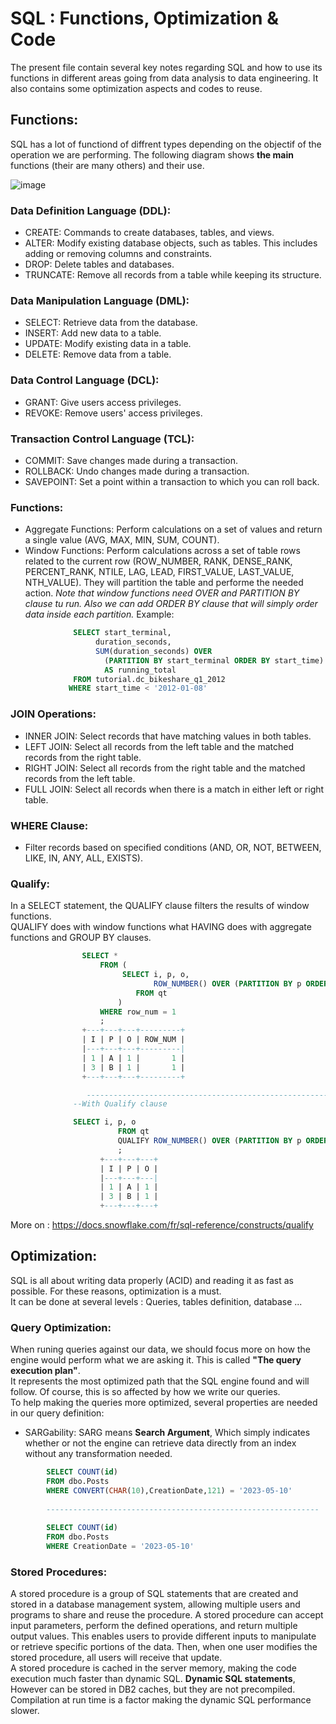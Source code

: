 # SQL : Functions, Optimization & Code

The present file contain several key notes regarding SQL and how to use its functions in different areas going from data analysis to data engineering. It also contains some optimization aspects and codes to reuse.  

## Functions:

SQL has a lot of functiond of diffrent types depending on the objectif of the operation we are performing. The following diagram shows **the main** functions (their are many others) and their use.  

![image](https://github.com/ZACKHADD/Data_Codes_Steps/assets/59281379/bfbaa8e0-40b2-4d46-98ef-c1f2763dfed2)  

### Data Definition Language (DDL):

- CREATE: Commands to create databases, tables, and views.  
- ALTER: Modify existing database objects, such as tables. This includes adding or removing columns and constraints.  
- DROP: Delete tables and databases.  
- TRUNCATE: Remove all records from a table while keeping its structure.  

### Data Manipulation Language (DML):

- SELECT: Retrieve data from the database.  
- INSERT: Add new data to a table.  
- UPDATE: Modify existing data in a table.  
- DELETE: Remove data from a table.  

### Data Control Language (DCL):

- GRANT: Give users access privileges.  
- REVOKE: Remove users' access privileges.  

### Transaction Control Language (TCL):

- COMMIT: Save changes made during a transaction.  
- ROLLBACK: Undo changes made during a transaction.  
- SAVEPOINT: Set a point within a transaction to which you can roll back.  

### Functions:

- Aggregate Functions: Perform calculations on a set of values and return a single value (AVG, MAX, MIN, SUM, COUNT).  
- Window Functions: Perform calculations across a set of table rows related to the current row (ROW_NUMBER, RANK, DENSE_RANK, PERCENT_RANK, NTILE, LAG, LEAD, FIRST_VALUE, LAST_VALUE, NTH_VALUE). They will partition the table and performe the needed action.
*Note that window functions need OVER and PARTITION BY clause tu run. Also we can add ORDER BY clause that will simply order data inside each partition.*
Example:
```SQL
              SELECT start_terminal,
                   duration_seconds,
                   SUM(duration_seconds) OVER
                     (PARTITION BY start_terminal ORDER BY start_time)
                     AS running_total
              FROM tutorial.dc_bikeshare_q1_2012
             WHERE start_time < '2012-01-08'
  ```

### JOIN Operations:

- INNER JOIN: Select records that have matching values in both tables.  
- LEFT JOIN: Select all records from the left table and the matched records from the right table.  
- RIGHT JOIN: Select all records from the right table and the matched records from the left table.  
- FULL JOIN: Select all records when there is a match in either left or right table.  

### WHERE Clause:

- Filter records based on specified conditions (AND, OR, NOT, BETWEEN, LIKE, IN, ANY, ALL, EXISTS).

### Qualify:

In a SELECT statement, the QUALIFY clause filters the results of window functions.  
QUALIFY does with window functions what HAVING does with aggregate functions and GROUP BY clauses.  

```SQL
                SELECT * 
                    FROM (
                         SELECT i, p, o, 
                                ROW_NUMBER() OVER (PARTITION BY p ORDER BY o) AS row_num
                            FROM qt
                        )
                    WHERE row_num = 1
                    ;
                +---+---+---+---------+
                | I | P | O | ROW_NUM |
                |---+---+---+---------|
                | 1 | A | 1 |       1 |
                | 3 | B | 1 |       1 |
                +---+---+---+---------+

                 -------------------------------------------------------------
              --With Qualify clause

              SELECT i, p, o
                        FROM qt
                        QUALIFY ROW_NUMBER() OVER (PARTITION BY p ORDER BY o) = 1
                        ;
                    +---+---+---+
                    | I | P | O |
                    |---+---+---|
                    | 1 | A | 1 |
                    | 3 | B | 1 |
                    +---+---+---+
```
More on : https://docs.snowflake.com/fr/sql-reference/constructs/qualify

## Optimization:

SQL is all about writing data properly (ACID) and reading it as fast as possible. For these reasons, optimization is a must.  
It can be done at several levels : Queries, tables definition, database ...  

### Query Optimization:
When runing queries against our data, we should focus more on how the engine would perform what we are asking it. This is called **"The query execution plan"**.  
It represents the most optimized path that the SQL engine found and will follow. Of course, this is so affected by how we write our queries.  
To help making the queries more optimized, several properties are needed in our query definition:  
- SARGability: SARG means **Search Argument**, Which simply indicates whether or not the engine can retrieve data directly from an index without any transformation needed.
```SQL
        SELECT COUNT(id)
        FROM dbo.Posts
        WHERE CONVERT(CHAR(10),CreationDate,121) = '2023-05-10'
        
        -------------------------------------------------------------
        
        SELECT COUNT(id)
        FROM dbo.Posts
        WHERE CreationDate = '2023-05-10'
```

### Stored Procedures:

A stored procedure is a group of SQL statements that are created and stored in a database management system, allowing multiple users and programs to share and reuse the procedure. A stored procedure can accept input parameters, perform the defined operations, and return multiple output values. This enables users to provide different inputs to manipulate or retrieve specific portions of the data. Then, when one user modifies the stored procedure, all users will receive that update.  
A stored procedure is cached in the server memory, making the code execution much faster than dynamic SQL. **Dynamic SQL statements**, However can be stored in DB2 caches, but they are not precompiled. Compilation at run time is a factor making the dynamic SQL performance slower.  
